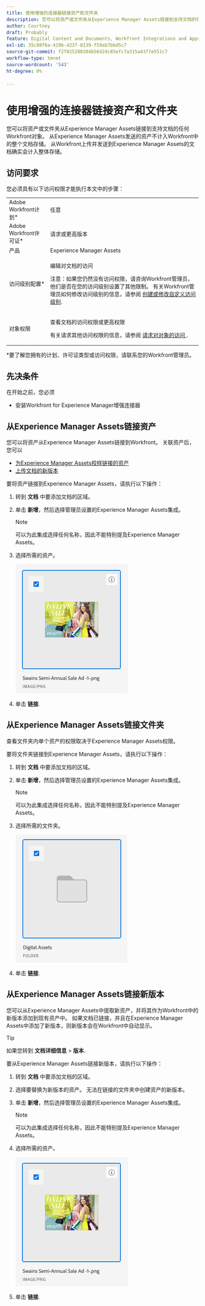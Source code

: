 ```yaml
---
title: 使用增强的连接器链接资产和文件夹
description: 您可以将资产或文件夹从Experience Manager Assets链接到支持文档的任何Workfront对象。
author: Courtney
draft: Probably
feature: Digital Content and Documents, Workfront Integrations and Apps
exl-id: 35c80f6a-419b-4237-8139-f59ab7bbd5c7
source-git-commit: f2f825280204b56d2dc85efc7a315a4377e551c7
workflow-type: tm+mt
source-wordcount: '543'
ht-degree: 0%

---
```


# 使用增强的连接器链接资产和文件夹

您可以将资产或文件夹从Experience Manager Assets链接到支持文档的任何Workfront对象。 从Experience Manager Assets发送的资产不计入Workfront中的整个文档存储。 从Workfront上传并发送到Experience Manager Assets的文档确实会计入整体存储。

## 访问要求

您必须具有以下访问权限才能执行本文中的步骤：

<table style="table-layout:auto"> 
 <col> 
 <col> 
 <tbody> 
  <tr> 
   <td role="rowheader">Adobe Workfront计划*</td> 
   <td> <p>任意</p> </td> 
  </tr> 
  <tr> 
   <td role="rowheader">Adobe Workfront许可证*</td> 
   <td> <p>请求或更高版本</p> </td> 
  </tr> 
  <tr> 
   <td role="rowheader">产品</td> 
   <td>Experience Manager Assets </td> 
  </tr> 
  <tr> 
   <td role="rowheader">访问级别配置*</td> 
   <td> <p>编辑对文档的访问</p> <p>注意：如果您仍然没有访问权限，请咨询Workfront管理员，他们是否在您的访问级别设置了其他限制。 有关Workfront管理员如何修改访问级别的信息，请参阅 <a href="../../../administration-and-setup/add-users/configure-and-grant-access/create-modify-access-levels.md" class="MCXref xref">创建或修改自定义访问级别</a>.</p> </td> 
  </tr> 
  <tr> 
   <td role="rowheader">对象权限</td> 
   <td> <p>查看文档的访问权限或更高权限</p> <p>有关请求其他访问权限的信息，请参阅 <a href="../../../workfront-basics/grant-and-request-access-to-objects/request-access.md" class="MCXref xref">请求对对象的访问 </a>.</p> </td> 
  </tr> 
 </tbody> 
</table>

&#42;要了解您拥有的计划、许可证类型或访问权限，请联系您的Workfront管理员。

## 先决条件

在开始之前，您必须

* 安装Workfront for Experience Manager增强连接器

## 从Experience Manager Assets链接资产

您可以将资产从Experience Manager Assets链接到Workfront。 关联资产后，您可以

* [为Experience Manager Assets校样链接的资产](../../../documents/workfront-and-experience-manager-integrations/workfront-for-experience-manager-enhanced-connector/enhanced-connector-proof-asset.md)
* [上传文档的新版本](../../../documents/managing-documents/upload-new-document-version.md)

要将资产链接到Experience Manager Assets，请执行以下操作：

1. 转到 **文档** 中要添加文档的区域。
1. 单击 **新增**，然后选择管理员设置的Experience Manager Assets集成。

   >[!NOTE]
   >
   >可以为此集成选择任何名称，因此不能特别提及Experience Manager Assets。

1. 选择所需的资产。

   ![](assets/select-an-asset.png)

1. 单击 **链接**.

## 从Experience Manager Assets链接文件夹

查看文件夹内单个资产的权限取决于Experience Manager Assets权限。

要将文件夹链接到Experience Manager Assets，请执行以下操作：

1. 转到 **文档** 中要添加文档的区域。
1. 单击 **新增**，然后选择管理员设置的Experience Manager Assets集成。

   >[!NOTE]
   >
   >可以为此集成选择任何名称，因此不能特别提及Experience Manager Assets。

1. 选择所需的文件夹。

   ![](assets/select-a-folder.png)

1. 单击 **链接**.

## 从Experience Manager Assets链接新版本

您可以从Experience Manager Assets中提取新资产，并将其作为Workfront中的新版本添加到现有资产中。 如果文档已链接，并且在Experience Manager Assets中添加了新版本，则新版本会在Workfront中自动显示。

>[!TIP]
>
>如果您转到 **文档详细信息** > **版本**.

要从Experience Manager Assets链接新版本，请执行以下操作：

1. 转到 **文档** 中要添加文档的区域。
1. 选择要替换为新版本的资产。 无法在链接的文件夹中创建资产的新版本。
1. 单击 **新增**，然后选择管理员设置的Experience Manager Assets集成。

   >[!NOTE]
   >
   >可以为此集成选择任何名称，因此不能特别提及Experience Manager Assets。

1. 选择所需的资产。

   ![](assets/select-an-asset.png)

1. 单击 **链接**.
